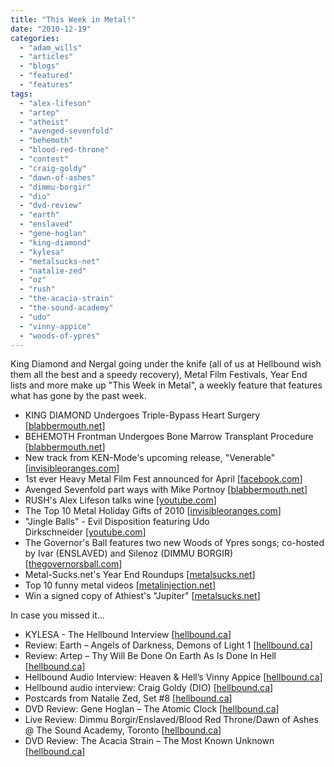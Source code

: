```yaml
---
title: "This Week in Metal!"
date: "2010-12-19"
categories: 
  - "adam_wills"
  - "articles"
  - "blogs"
  - "featured"
  - "features"
tags: 
  - "alex-lifeson"
  - "artep"
  - "atheist"
  - "avenged-sevenfold"
  - "behemoth"
  - "blood-red-throne"
  - "contest"
  - "craig-goldy"
  - "dawn-of-ashes"
  - "dimmu-borgir"
  - "dio"
  - "dvd-review"
  - "earth"
  - "enslaved"
  - "gene-hoglan"
  - "king-diamond"
  - "kylesa"
  - "metalsucks-net"
  - "natalie-zed"
  - "oz"
  - "rush"
  - "the-acacia-strain"
  - "the-sound-academy"
  - "udo"
  - "vinny-appice"
  - "woods-of-ypres"
---
```


King Diamond and Nergal going under the knife (all of us at Hellbound wish them all the best and a speedy recovery), Metal Film Festivals, Year End lists and more make up "This Week in Metal", a weekly feature that features what has gone by the past week.

- KING DIAMOND Undergoes Triple-Bypass Heart Surgery \[[blabbermouth.net](http://www.roadrunnerrecords.com/blabbermouth.net/news.aspx?mode=Article&newsitemID=150748)\]
- BEHEMOTH Frontman Undergoes Bone Marrow Transplant Procedure \[[blabbermouth.net](http://www.roadrunnerrecords.com/blabbermouth.net/news.aspx?mode=Article&newsitemID=151105)\]
- New track from KEN-Mode's upcoming release, "Venerable" \[[invisibleoranges.com](http://www.invisibleoranges.com/2010/12/world-premiere-ken-mode-obeying-the-iron-will/)\]
- 1st ever Heavy Metal Film Fest announced for April \[[facebook.com](http://www.facebook.com/pages/Heavy-Metal-Film-Festival/155109951193373)\]
- Avenged Sevenfold part ways with Mike Portnoy \[[blabbermouth.net](http://www.roadrunnerrecords.com/blabbermouth.net/news.aspx?mode=Article&newsitemID=151089)\]
- RUSH's Alex Lifeson talks wine \[[youtube.com](http://www.youtube.com/watch?v=4jVDZ0CuSj0)\]
- The Top 10 Metal Holiday Gifts of 2010 \[[invisibleoranges.com](http://www.invisibleoranges.com/2010/12/top-10-metal-holiday-gifts-2010/)\]
- "Jingle Balls" - Evil Disposition featuring Udo Dirkschneider \[[youtube.com](http://www.youtube.com/watch?v=DgIXKZVrSQM)\]
- The Governor's Ball features two new Woods of Ypres songs; co-hosted by Ivar (ENSLAVED) and Silenoz (DIMMU BORGIR) \[[thegovernorsball.com](http://www.thegovernorsball.com)\]
- Metal-Sucks.net's Year End Roundups \[[metalsucks.net](http://www.metalsucks.net/2010/12/17/worst-year-ever-all-of-our-2010-year-end-shit-in-one-place)\]
- Top 10 funny metal videos \[[metalinjection.net](http://www.metalinjection.net/best-of-2010/funny-metal-videos)\]
- Win a signed copy of Athiest's "Jupiter" \[[metalsucks.net](http://www.metalsucks.net/2010/12/17/photo-caption-contest-win-a-signed-copy-of-atheists-jupiter)\]

In case you missed it...

- KYLESA - The Hellbound Interview \[[hellbound.ca](http://www.hellbound.ca/2010/12/kylesa-the-hellbound-interview/)\]
- Review: Earth – Angels of Darkness, Demons of Light 1 \[[hellbound.ca](http://www.hellbound.ca/2010/12/earth-angels-of-darkness-demons-of-light-1/)\]
- Review: Artep – Thy Will Be Done On Earth As Is Done In Hell \[[hellbound.ca](http://www.hellbound.ca/2010/12/artep-thy-will-be-done-on-earth-as-is-done-in-hell/)\]
- Hellbound Audio Interview: Heaven & Hell’s Vinny Appice \[[hellbound.ca](http://www.hellbound.ca/2010/12/vinny-appice-audio-interview/)\]
- Hellbound audio interview: Craig Goldy (DIO) \[[hellbound.ca](http://www.hellbound.ca/2010/12/hellbound-audio-interview-craig-goldy-dio/)\]
- Postcards from Natalie Zed, Set #8 \[[hellbound.ca](http://www.hellbound.ca/2010/12/postcards-from-natalie-zed-8/)\]
- DVD Review: Gene Hoglan – The Atomic Clock \[[hellbound.ca](http://www.hellbound.ca/2010/12/gene-hoglan-%e2%80%93-the-atomic-clock-dvd/)\]
- Live Review: Dimmu Borgir/Enslaved/Blood Red Throne/Dawn of Ashes @ The Sound Academy, Toronto \[[hellbound.ca](http://www.hellbound.ca/2010/12/dimmu-borgir-enslaved-blood-red-throne-dawn-of-ashes-toronto-on-december-12-2010/)\]
- DVD Review: The Acacia Strain – The Most Known Unknown \[[hellbound.ca](http://www.hellbound.ca/2010/12/the-acacia-strain-the-most-known-unknown/)\]
